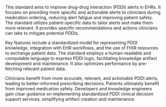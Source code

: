 This standard aims to improve drug-drug interaction (PDDI) alerts in EHRs. It focuses on providing more specific and actionable alerts to clinicians during medication ordering, reducing alert fatigue and improving patient safety. The standard utilizes patient-specific data to tailor alerts and make them more relevant. It provides specific recommendations and actions clinicians can take to mitigate potential PDDIs.

Key features include a standardized model for representing PDDI knowledge, integration with EHR workflows, and the use of FHIR resources to exchange patient data. The standard employs a human-readable and computable language to express PDDI logic, facilitating knowledge artifact development and maintenance. It also optimizes performance by pre-fetching relevant patient data.

Clinicians benefit from more accurate, relevant, and actionable PDDI alerts, leading to better-informed prescribing decisions. Patients ultimately benefit from improved medication safety. Developers and knowledge engineers gain clear guidance on implementing standardized PDDI clinical decision support services, simplifying artifact creation and maintenance.